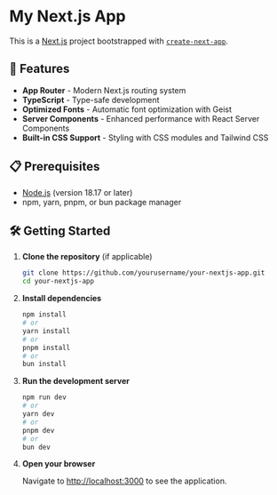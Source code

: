 # My Next.js App

This is a [Next.js](https://nextjs.org) project bootstrapped with [`create-next-app`](https://nextjs.org/docs/app/api-reference/cli/create-next-app).

## 🚀 Features

- **App Router** - Modern Next.js routing system
- **TypeScript** - Type-safe development
- **Optimized Fonts** - Automatic font optimization with Geist
- **Server Components** - Enhanced performance with React Server Components
- **Built-in CSS Support** - Styling with CSS modules and Tailwind CSS

## 📋 Prerequisites

- [Node.js](https://nodejs.org/) (version 18.17 or later)
- npm, yarn, pnpm, or bun package manager

## 🛠️ Getting Started

1. **Clone the repository** (if applicable)
   ```bash
   git clone https://github.com/yourusername/your-nextjs-app.git
   cd your-nextjs-app

2. **Install dependencies**
   ```bash
   npm install
   # or
   yarn install
   # or
   pnpm install
   # or
   bun install

3. **Run the development server**
   ```bash
   npm run dev
   # or
   yarn dev
   # or
   pnpm dev
   # or
   bun dev

4. **Open your browser**
   
   Navigate to [http://localhost:3000](http://localhost:3000) to see the application.

